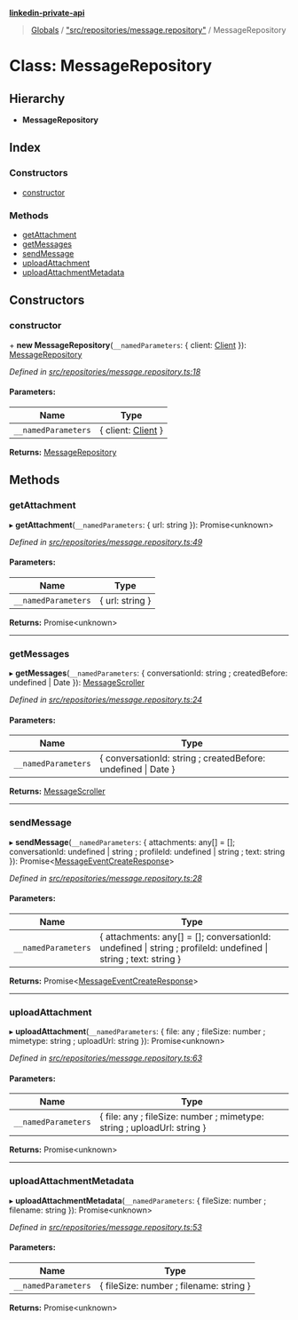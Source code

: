**[linkedin-private-api](../README.md)**

> [Globals](../globals.md) / ["src/repositories/message.repository"](../modules/_src_repositories_message_repository_.md) / MessageRepository

# Class: MessageRepository

## Hierarchy

* **MessageRepository**

## Index

### Constructors

* [constructor](_src_repositories_message_repository_.messagerepository.md#constructor)

### Methods

* [getAttachment](_src_repositories_message_repository_.messagerepository.md#getattachment)
* [getMessages](_src_repositories_message_repository_.messagerepository.md#getmessages)
* [sendMessage](_src_repositories_message_repository_.messagerepository.md#sendmessage)
* [uploadAttachment](_src_repositories_message_repository_.messagerepository.md#uploadattachment)
* [uploadAttachmentMetadata](_src_repositories_message_repository_.messagerepository.md#uploadattachmentmetadata)

## Constructors

### constructor

\+ **new MessageRepository**(`__namedParameters`: { client: [Client](_src_core_client_.client.md)  }): [MessageRepository](_src_repositories_message_repository_.messagerepository.md)

*Defined in [src/repositories/message.repository.ts:18](https://github.com/cosiall/linkedin-private-api/blob/7ebb094/src/repositories/message.repository.ts#L18)*

#### Parameters:

Name | Type |
------ | ------ |
`__namedParameters` | { client: [Client](_src_core_client_.client.md)  } |

**Returns:** [MessageRepository](_src_repositories_message_repository_.messagerepository.md)

## Methods

### getAttachment

▸ **getAttachment**(`__namedParameters`: { url: string  }): Promise<unknown\>

*Defined in [src/repositories/message.repository.ts:49](https://github.com/cosiall/linkedin-private-api/blob/7ebb094/src/repositories/message.repository.ts#L49)*

#### Parameters:

Name | Type |
------ | ------ |
`__namedParameters` | { url: string  } |

**Returns:** Promise<unknown\>

___

### getMessages

▸ **getMessages**(`__namedParameters`: { conversationId: string ; createdBefore: undefined \| Date  }): [MessageScroller](_src_scrollers_message_scroller_.messagescroller.md)

*Defined in [src/repositories/message.repository.ts:24](https://github.com/cosiall/linkedin-private-api/blob/7ebb094/src/repositories/message.repository.ts#L24)*

#### Parameters:

Name | Type |
------ | ------ |
`__namedParameters` | { conversationId: string ; createdBefore: undefined \| Date  } |

**Returns:** [MessageScroller](_src_scrollers_message_scroller_.messagescroller.md)

___

### sendMessage

▸ **sendMessage**(`__namedParameters`: { attachments: any[] = []; conversationId: undefined \| string ; profileId: undefined \| string ; text: string  }): Promise<[MessageEventCreateResponse](../interfaces/_src_entities_message_create_response_entity_.messageeventcreateresponse.md)\>

*Defined in [src/repositories/message.repository.ts:28](https://github.com/cosiall/linkedin-private-api/blob/7ebb094/src/repositories/message.repository.ts#L28)*

#### Parameters:

Name | Type |
------ | ------ |
`__namedParameters` | { attachments: any[] = []; conversationId: undefined \| string ; profileId: undefined \| string ; text: string  } |

**Returns:** Promise<[MessageEventCreateResponse](../interfaces/_src_entities_message_create_response_entity_.messageeventcreateresponse.md)\>

___

### uploadAttachment

▸ **uploadAttachment**(`__namedParameters`: { file: any ; fileSize: number ; mimetype: string ; uploadUrl: string  }): Promise<unknown\>

*Defined in [src/repositories/message.repository.ts:63](https://github.com/cosiall/linkedin-private-api/blob/7ebb094/src/repositories/message.repository.ts#L63)*

#### Parameters:

Name | Type |
------ | ------ |
`__namedParameters` | { file: any ; fileSize: number ; mimetype: string ; uploadUrl: string  } |

**Returns:** Promise<unknown\>

___

### uploadAttachmentMetadata

▸ **uploadAttachmentMetadata**(`__namedParameters`: { fileSize: number ; filename: string  }): Promise<unknown\>

*Defined in [src/repositories/message.repository.ts:53](https://github.com/cosiall/linkedin-private-api/blob/7ebb094/src/repositories/message.repository.ts#L53)*

#### Parameters:

Name | Type |
------ | ------ |
`__namedParameters` | { fileSize: number ; filename: string  } |

**Returns:** Promise<unknown\>
